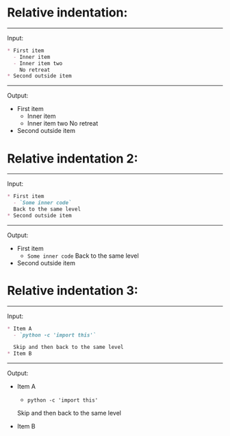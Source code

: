 # Relative indentation:

---
Input:

```markdown
* First item
  - Inner item
  - Inner item two
    No retreat
* Second outside item
```

---
Output:

* First item
  - Inner item
  - Inner item two
    No retreat
* Second outside item

# Relative indentation 2:

---
Input:

```markdown
* First item
  - `Some inner code`
  Back to the same level
* Second outside item
```

---
Output:

* First item
  - `Some inner code`
  Back to the same level
* Second outside item

# Relative indentation 3:

---
Input:

```markdown
* Item A
  - `python -c 'import this'`

  Skip and then back to the same level
* Item B
```

---
Output:

* Item A
  - `python -c 'import this'`

  Skip and then back to the same level
* Item B
